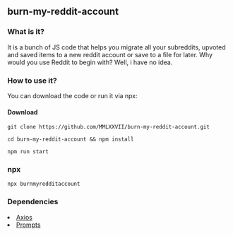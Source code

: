 ## burn-my-reddit-account

<h3>What is it?</h3>
It is a bunch of JS code that helps you migrate all your subreddits, upvoted and saved items to a new reddit account or save to a file for later.
Why would you use Reddit to begin with? Well, i have no idea.

<h3>How to use it?</h3>
You can download the code or run it via npx:

####  Download
```
git clone https://github.com/MMLXXVII/burn-my-reddit-account.git
```
```
cd burn-my-reddit-account && npm install
```
```
npm run start
```

### npx
```
npx burnmyredditaccount
```
### Dependencies

<li><a href="https://axios-http.com/">Axios</a></li>
<!-- <li><a href="https://www.npmjs.com/package/chalk">Chalk</a></li> -->
<li><a href="https://www.npmjs.com/package/prompts">Prompts</a></li>
